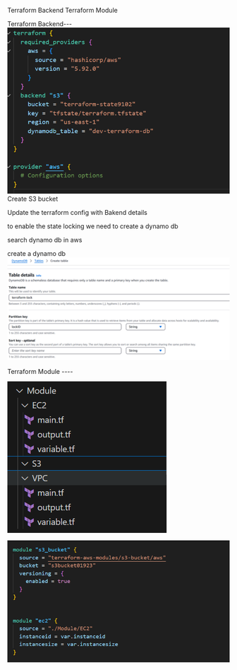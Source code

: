 Terraform Backend
Terraform Module


Terraform Backend---
![alt text](image-1.png)
Create S3 bucket 

Update the terraform config with Bakend details

to enable the state locking we need to create a dynamo db

search dynamo db in aws

create a dynamo db 
![alt text](image.png)


Terraform Module ----

![alt text](image-2.png)

![alt text](image-3.png)